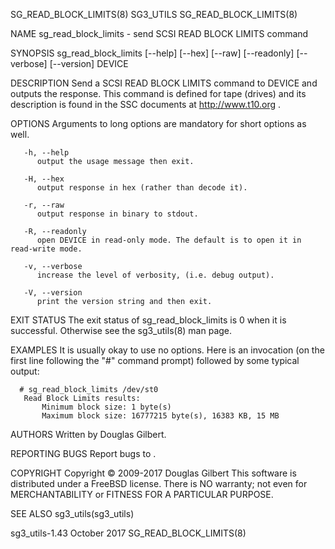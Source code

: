 SG_READ_BLOCK_LIMITS(8)							   SG3_UTILS						       SG_READ_BLOCK_LIMITS(8)

NAME
       sg_read_block_limits - send SCSI READ BLOCK LIMITS command

SYNOPSIS
       sg_read_block_limits [--help] [--hex] [--raw]  [--readonly] [--verbose] [--version] DEVICE

DESCRIPTION
       Send a SCSI READ BLOCK LIMITS command to DEVICE and outputs the response. This command is defined for tape (drives) and its description is found in the
       SSC documents at http://www.t10.org .

OPTIONS
       Arguments to long options are mandatory for short options as well.

       -h, --help
	      output the usage message then exit.

       -H, --hex
	      output response in hex (rather than decode it).

       -r, --raw
	      output response in binary to stdout.

       -R, --readonly
	      open DEVICE in read-only mode. The default is to open it in read-write mode.

       -v, --verbose
	      increase the level of verbosity, (i.e. debug output).

       -V, --version
	      print the version string and then exit.

EXIT STATUS
       The exit status of sg_read_block_limits is 0 when it is successful. Otherwise see the sg3_utils(8) man page.

EXAMPLES
       It is usually okay to use no options. Here is an invocation (on the first line following the "#" command prompt) followed by some typical output:

	  # sg_read_block_limits /dev/st0
       Read Block Limits results:
	       Minimum block size: 1 byte(s)
	       Maximum block size: 16777215 byte(s), 16383 KB, 15 MB

AUTHORS
       Written by Douglas Gilbert.

REPORTING BUGS
       Report bugs to <dgilbert at interlog dot com>.

COPYRIGHT
       Copyright © 2009-2017 Douglas Gilbert
       This software is distributed under a FreeBSD license. There is NO warranty; not even for MERCHANTABILITY or FITNESS FOR A PARTICULAR PURPOSE.

SEE ALSO
       sg3_utils(sg3_utils)

sg3_utils-1.43								 October 2017						       SG_READ_BLOCK_LIMITS(8)
